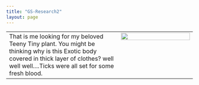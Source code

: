 ```yaml
---
title: "GS-Research2"
layout: page
---
```

<table height="60%">
  <tr><td width="60%" height="60%" valign="top" align="left">
      That is me looking for my beloved Teeny Tiny plant.
You might be thinking why is this Exotic body covered in thick layer of clothes?
    well well well....Ticks were all set for some fresh blood.
   </td>
    <td width="40%" height="60%" valign="top" style="border: none;">
      <img style="float: center;" src="/assets/images/Gautam_Indiana.JPG" width="100%"/>
    </td>
  </tr>
</table>
